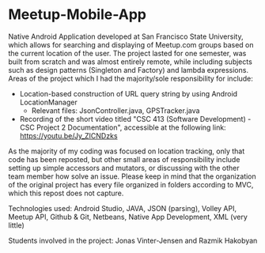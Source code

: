 # Meetup-Mobile-App
Native Android Application developed at San Francisco State University, which allows for searching and displaying of Meetup.com groups based on the current location of the user. The project lasted for one semester, was built from scratch and was almost entirely remote, while including subjects such as design patterns (Singleton and Factory) and lambda expressions. 
Areas of the project which I had the majority/sole responsibility for include:
- Location-based construction of URL query string by using Android LocationManager
  - Relevant files: JsonController.java, GPSTracker.java
- Recording of the short video titled "CSC 413 (Software Development) - CSC Project 2 Documentation", accessible at the following link: https://youtu.be/Jy_ZICNDzks

As the majority of my coding  was focused on location tracking, only that code has been reposted, but other small areas of responsibility include setting up simple accessors and mutators, or discussing with the other team member how solve an issue. Please keep in mind that the organization of the original project has every file organized in folders according to MVC, which this repost does not capture.

Technologies used: Android Studio, JAVA, JSON (parsing), Volley API, Meetup API, Github & Git, Netbeans, Native App Development, XML (very little)

Students involved in the project: Jonas Vinter-Jensen and Razmik Hakobyan

